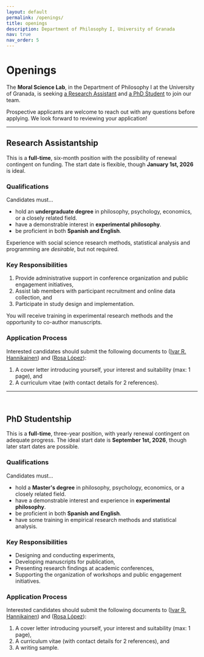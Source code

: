 ```yaml
---
layout: default
permalink: /openings/
title: openings
description: Department of Philosophy I, University of Granada
nav: true
nav_order: 5
---
```


<h1><strong>Openings</strong></h1>

The **Moral Science Lab**, in the Department of Philosophy I at the University of Granada, is seeking <a href="#ra">a Research Assistant</a> and <a href="#phd">a PhD Student</a> to join our team.

Prospective applicants are welcome to reach out with any questions before applying. We look forward to reviewing your application!

<hr>

<h2 id="ra"><b>Research Assistantship</b></h2>

This is a **full-time**, six-month position with the possibility of renewal contingent on funding. The start date is flexible, though **January 1st, 2026** is ideal.

### Qualifications

Candidates must...

- hold an **undergraduate degree** in philosophy, psychology, economics, or a closely related field.
- have a demonstrable interest in **experimental philosophy**.
- be proficient in both **Spanish and English**.

Experience with social science research methods, statistical analysis and programming are <i>desirable</i>, but not required.

### Key Responsibilities

1. Provide administrative support in conference organization and public engagement initiatives,
2. Assist lab members with participant recruitment and online data collection, and
3. Participate in study design and implementation.

You will receive training in experimental research methods and the opportunity to co-author manuscripts.

### Application Process

Interested candidates should submit the following documents to ([Ivar R. Hannikainen](mailto:ivar@ugr.es)) and ([Rosa López](mailto:rosall@ugr.es)):

1. A cover letter introducing yourself, your interest and suitability (max: 1 page), and
2. A curriculum vitae (with contact details for 2 references).

<hr>
<br>

<h2 id="phd"><b>PhD Studentship</b></h2>

This is a **full-time**, three-year position, with yearly renewal contingent on adequate progress. The ideal start date is **September 1st, 2026**, though later start dates are possible.

### Qualifications

Candidates must...

- hold a **Master's degree** in philosophy, psychology, economics, or a closely related field.
- have a demonstrable interest and experience in **experimental philosophy**.
- be proficient in both **Spanish and English**.
- have some training in empirical research methods and statistical analysis.

### Key Responsibilities

- Designing and conducting experiments,
- Developing manuscripts for publication,
- Presenting research findings at academic conferences,
- Supporting the organization of workshops and public engagement initiatives.

### Application Process

Interested candidates should submit the following documents to ([Ivar R. Hannikainen](mailto:ivar@ugr.es)) and ([Rosa López](mailto:rosall@ugr.es)):

1. A cover letter introducing yourself, your interest and suitability (max: 1 page),
2. A curriculum vitae (with contact details for 2 references), and
3. A writing sample.
